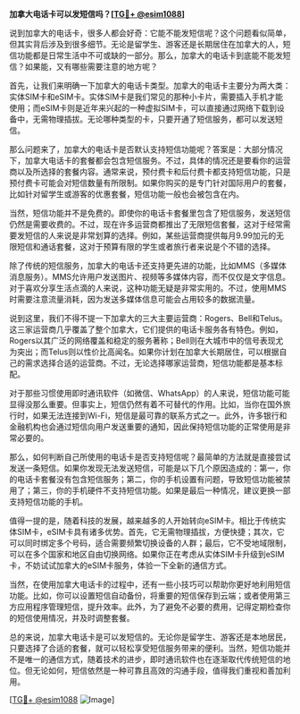 **加拿大电话卡可以发短信吗？[[TG💪+ @esim1088](https://t.me/s/esim1088)]**

说到加拿大的电话卡，很多人都会好奇：它能不能发短信呢？这个问题看似简单，但其实背后涉及到很多细节。无论是留学生、游客还是长期居住在加拿大的人，短信功能都是日常生活中不可或缺的一部分。那么，加拿大的电话卡到底能不能发短信？如果能，又有哪些需要注意的地方呢？

首先，让我们来明确一下加拿大的电话卡类型。加拿大的电话卡主要分为两大类：实体SIM卡和eSIM卡。实体SIM卡是我们常见的那种小卡片，需要插入手机才能使用；而eSIM卡则是近年来兴起的一种虚拟SIM卡，可以直接通过网络下载到设备中，无需物理插拔。无论哪种类型的卡，只要开通了短信服务，都可以发送短信。

那么问题来了，加拿大的电话卡是否默认支持短信功能呢？答案是：大部分情况下，加拿大电话卡的套餐都会包含短信服务。不过，具体的情况还是要看你的运营商以及所选择的套餐内容。通常来说，预付费卡和后付费卡都支持短信功能，只是预付费卡可能会对短信数量有所限制。如果你购买的是专门针对国际用户的套餐，比如针对留学生或游客的优惠套餐，短信功能一般也会被包含在内。

当然，短信功能并不是免费的。即使你的电话卡套餐里包含了短信服务，发送短信仍然是需要收费的。不过，现在许多运营商都推出了无限短信套餐，这对于经常需要发短信的人来说是非常划算的选择。例如，某些运营商提供每月9.99加元的无限短信和通话套餐，这对于预算有限的学生或者旅行者来说是个不错的选择。

除了传统的短信服务，加拿大的电话卡还支持更先进的功能，比如MMS（多媒体消息服务）。MMS允许用户发送图片、视频等多媒体内容，而不仅仅是文字信息。对于喜欢分享生活点滴的人来说，这种功能无疑是非常实用的。不过，使用MMS时需要注意流量消耗，因为发送多媒体信息可能会占用较多的数据流量。

说到这里，我们不得不提一下加拿大的三大主要运营商：Rogers、Bell和Telus。这三家运营商几乎覆盖了整个加拿大，它们提供的电话卡服务各有特色。例如，Rogers以其广泛的网络覆盖和稳定的服务著称；Bell则在大城市中的信号表现尤为突出；而Telus则以性价比高闻名。如果你计划在加拿大长期居住，可以根据自己的需求选择合适的运营商。不过，无论选择哪家运营商，短信功能都是基本标配。

对于那些习惯使用即时通讯软件（如微信、WhatsApp）的人来说，短信功能可能显得没那么重要。但事实上，短信仍然有着不可替代的作用。比如，当你在国外旅行时，如果无法连接到Wi-Fi，短信是最可靠的联系方式之一。此外，许多银行和金融机构也会通过短信向用户发送重要的通知，因此保持短信功能的正常使用是非常必要的。

那么，如何判断自己所使用的电话卡是否支持短信呢？最简单的方法就是直接尝试发送一条短信。如果你发现无法发送短信，可能是以下几个原因造成的：第一，你的电话卡套餐没有包含短信服务；第二，你的手机设置有问题，导致短信功能被禁用了；第三，你的手机硬件不支持短信功能。如果是最后一种情况，建议更换一部支持短信功能的手机。

值得一提的是，随着科技的发展，越来越多的人开始转向eSIM卡。相比于传统实体SIM卡，eSIM卡具有诸多优势。首先，它无需物理插拔，方便快捷；其次，它可以同时绑定多个号码，适合需要频繁切换设备的人群；最后，它不受地域限制，可以在多个国家和地区自由切换网络。如果你正在考虑从实体SIM卡升级到eSIM卡，不妨试试加拿大的eSIM卡服务，体验一下全新的通信方式。

当然，在使用加拿大电话卡的过程中，还有一些小技巧可以帮助你更好地利用短信功能。比如，你可以设置短信自动备份，将重要的短信保存到云端；或者使用第三方应用程序管理短信，提升效率。此外，为了避免不必要的费用，记得定期检查你的短信使用情况，并及时调整套餐。

总的来说，加拿大电话卡是可以发短信的。无论你是留学生、游客还是本地居民，只要选择了合适的套餐，就可以轻松享受短信服务带来的便利。当然，短信功能并不是唯一的通信方式，随着技术的进步，即时通讯软件也在逐渐取代传统短信的地位。但无论如何，短信依然是一种可靠且高效的沟通手段，值得我们重视和善加利用。

[[TG💪+ @esim1088](https://t.me/s/esim1088) ![Image](https://i.postimg.cc/4NQfJmqS/Snipaste-2025-05-13-00-14-12.png)]